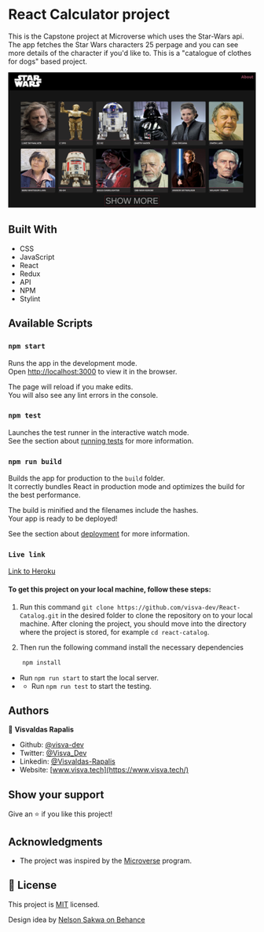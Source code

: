 # React Calculator project

This is the Capstone project at Microverse which uses the Star-Wars api. The app fetches the Star Wars characters 25 perpage and you can see more details of the character if you'd like to. This is a "catalogue of clothes for dogs" based project.

![screenshot](./public/screenshot.png)<br>
## Built With
- CSS
- JavaScript
- React
- Redux
- API
- NPM
- Stylint

## Available Scripts

### `npm start`

Runs the app in the development mode.\
Open [http://localhost:3000](http://localhost:3000) to view it in the browser.

The page will reload if you make edits.\
You will also see any lint errors in the console.

### `npm test`

Launches the test runner in the interactive watch mode.\
See the section about [running tests](https://facebook.github.io/create-react-app/docs/running-tests) for more information.

### `npm run build`

Builds the app for production to the `build` folder.\
It correctly bundles React in production mode and optimizes the build for the best performance.

The build is minified and the filenames include the hashes.\
Your app is ready to be deployed!

See the section about [deployment](https://facebook.github.io/create-react-app/docs/deployment) for more information.

### `Live link`
[Link to Heroku](https://visva--starwars.herokuapp.com/)

#### To get this project on your local machine, follow these steps:

1. Run this command `git clone https://github.com/visva-dev/React-Catalog.git` in the desired folder to clone the repository on to your local machine.
After cloning the project, you should move into the directory where the project is stored, for example `cd react-catalog`.

3. Then run the following command install the necessary dependencies

```bash
    npm install
```
- Run `npm run start` to start the local server.
- - Run `npm run test` to start the testing.

## Authors

👤 **Visvaldas Rapalis**

- Github: [@visva-dev](https://github.com/visva-dev)
- Twitter: [@Visva_Dev](https://twitter.com/Visva_Dev)
- Linkedin: [@Visvaldas-Rapalis](https://www.linkedin.com/in/visvaldas-rapalis/)
- Website: [www.visva.tech](https://www.visva.tech/)

## Show your support

Give an ⭐️ if you like this project!

## Acknowledgments

- The project was inspired by the [Microverse](https://www.microverse.org/) program.

## 📝 License

This project is [MIT](lic.url) licensed.

Design idea by [Nelson Sakwa on Behance](https://www.behance.net/sakwadesignstudio)